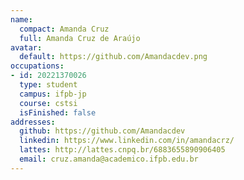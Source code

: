 ```yaml
---
name:
  compact: Amanda Cruz
  full: Amanda Cruz de Araújo
avatar:
  default: https://github.com/Amandacdev.png
occupations:
- id: 20221370026
  type: student
  campus: ifpb-jp
  course: cstsi
  isFinished: false
addresses:
  github: https://github.com/Amandacdev
  linkedin: https://www.linkedin.com/in/amandacrz/
  lattes: http://lattes.cnpq.br/6883655890906405
  email: cruz.amanda@academico.ifpb.edu.br
---
```

